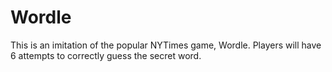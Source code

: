 # Wordle
This is an imitation of the popular NYTimes game, Wordle. Players will have 6 attempts to correctly guess the secret word. 
